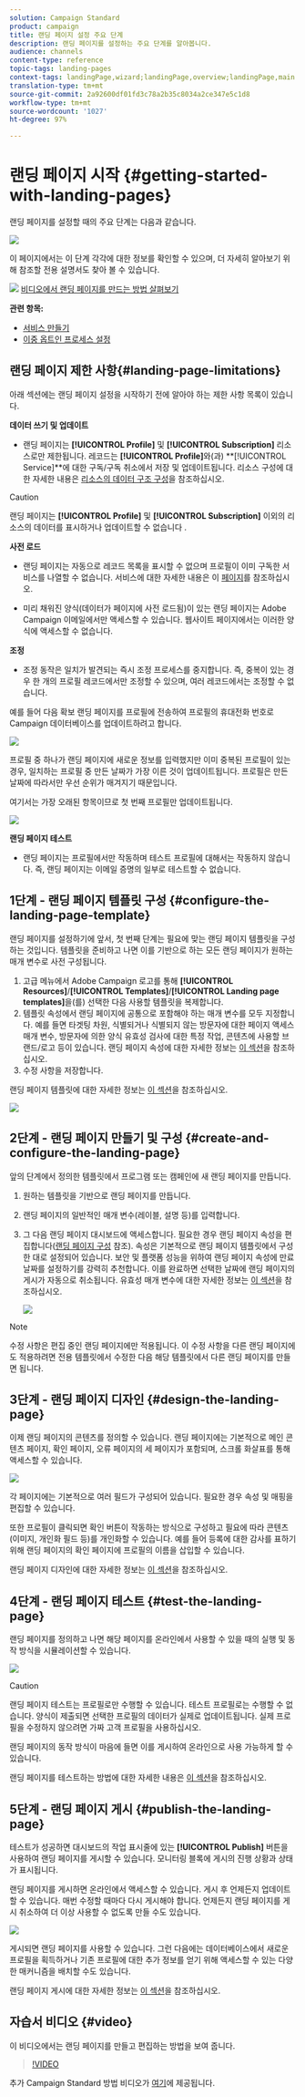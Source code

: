 ```yaml
---
solution: Campaign Standard
product: campaign
title: 랜딩 페이지 설정 주요 단계
description: 랜딩 페이지를 설정하는 주요 단계를 알아봅니다.
audience: channels
content-type: reference
topic-tags: landing-pages
context-tags: landingPage,wizard;landingPage,overview;landingPage,main
translation-type: tm+mt
source-git-commit: 2a92600df01fd3c78a2b35c8034a2ce347e5c1d8
workflow-type: tm+mt
source-wordcount: '1027'
ht-degree: 97%

---
```



# 랜딩 페이지 시작 {#getting-started-with-landing-pages}

랜딩 페이지를 설정할 때의 주요 단계는 다음과 같습니다.

![](assets/lp_steps.png)

이 페이지에서는 이 단계 각각에 대한 정보를 확인할 수 있으며, 더 자세히 알아보기 위해 참조할 전용 설명서도 찾아 볼 수 있습니다.

![](assets/do-not-localize/how-to-video.png) [비디오에서 랜딩 페이지를 만드는 방법 살펴보기](#video)

**관련 항목:**

* [서비스 만들기](../../audiences/using/creating-a-service.md)
* [이중 옵트인 프로세스 설정](setting-up-a-double-opt-in-process.md)

## 랜딩 페이지 제한 사항{#landing-page-limitations}

아래 섹션에는 랜딩 페이지 설정을 시작하기 전에 알아야 하는 제한 사항 목록이 있습니다.

**데이터 쓰기 및 업데이트**

* 랜딩 페이지는 **[!UICONTROL Profile]** 및 **[!UICONTROL Subscription]** 리소스로만 제한됩니다. 레코드는 **[!UICONTROL Profile]**&#x200B;와(과) **[!UICONTROL Service]**에 대한 구독/구독 취소에서 저장 및 업데이트됩니다.
리소스 구성에 대한 자세한 내용은 [리소스의 데이터 구조 구성](../../developing/using/configuring-the-resource-s-data-structure.md)을 참조하십시오.

>[!CAUTION]
>
>랜딩 페이지는 **[!UICONTROL Profile]** 및 **[!UICONTROL Subscription]** 이외의 리소스의 데이터를 표시하거나 업데이트할 수 없습니다 .

**사전 로드**

* 랜딩 페이지는 자동으로 레코드 목록을 표시할 수 없으며 프로필이 이미 구독한 서비스를 나열할 수 없습니다. 서비스에 대한 자세한 내용은 이 [페이지](../../audiences/using/creating-a-service.md)를 참조하십시오.

* 미리 채워진 양식(데이터가 페이지에 사전 로드됨)이 있는 랜딩 페이지는 Adobe Campaign 이메일에서만 액세스할 수 있습니다. 웹사이트 페이지에서는 이러한 양식에 액세스할 수 없습니다.

**조정**

* 조정 동작은 일치가 발견되는 즉시 조정 프로세스를 중지합니다. 즉, 중복이 있는 경우 한 개의 프로필 레코드에서만 조정할 수 있으며, 여러 레코드에서는 조정할 수 없습니다.

예를 들어 다음 확보 랜딩 페이지를 프로필에 전송하여 프로필의 휴대전화 번호로 Campaign 데이터베이스를 업데이트하려고 합니다.

![](assets/landing_page_limitation_1.png)

프로필 중 하나가 랜딩 페이지에 새로운 정보를 입력했지만 이미 중복된 프로필이 있는 경우, 일치하는 프로필 중 만든 날짜가 가장 이른 것이 업데이트됩니다. 프로필은 만든 날짜에 따라서만 우선 순위가 매겨지기 때문입니다.

여기서는 가장 오래된 항목이므로 첫 번째 프로필만 업데이트됩니다.

![](assets/landing_page_limitation_2.png)

**랜딩 페이지 테스트**

* 랜딩 페이지는 프로필에서만 작동하며 테스트 프로필에 대해서는 작동하지 않습니다. 즉, 랜딩 페이지는 이메일 증명의 일부로 테스트할 수 없습니다.

## 1단계 - 랜딩 페이지 템플릿 구성 {#configure-the-landing-page-template}

랜딩 페이지를 설정하기에 앞서, 첫 번째 단계는 필요에 맞는 랜딩 페이지 템플릿을 구성하는 것입니다. 템플릿을 준비하고 나면 이를 기반으로 하는 모든 랜딩 페이지가 원하는 매개 변수로 사전 구성됩니다.

1. 고급 메뉴에서 Adobe Campaign 로고를 통해 **[!UICONTROL Resources]**/**[!UICONTROL Templates]**/**[!UICONTROL Landing page templates]**&#x200B;을(를) 선택한 다음 사용할 템플릿을 복제합니다.
1. 템플릿 속성에서 랜딩 페이지에 공통으로 포함해야 하는 매개 변수를 모두 지정합니다. 예를 들면 타겟팅 차원, 식별되거나 식별되지 않는 방문자에 대한 페이지 액세스 매개 변수, 방문자에 의한 양식 유효성 검사에 대한 특정 작업, 콘텐츠에 사용할 브랜드/로고 등이 있습니다. 랜딩 페이지 속성에 대한 자세한 정보는 [이 섹션](../../channels/using/configuring-landing-page.md)을 참조하십시오.
1. 수정 사항을 저장합니다.

랜딩 페이지 템플릿에 대한 자세한 정보는 [이 섹션](../../channels/using/getting-started-with-landing-pages.md)을 참조하십시오.

![](assets/lp-steps1.png)

## 2단계 - 랜딩 페이지 만들기 및 구성 {#create-and-configure-the-landing-page}

앞의 단계에서 정의한 템플릿에서 프로그램 또는 캠페인에 새 랜딩 페이지를 만듭니다.

1. 원하는 템플릿을 기반으로 랜딩 페이지를 만듭니다.
1. 랜딩 페이지의 일반적인 매개 변수(레이블, 설명 등)를 입력합니다.
1. 그 다음 랜딩 페이지 대시보드에 액세스합니다. 필요한 경우 랜딩 페이지 속성을 편집합니다([랜딩 페이지 구성](../../channels/using/configuring-landing-page.md) 참조). 속성은 기본적으로 랜딩 페이지 템플릿에서 구성한 대로 설정되어 있습니다.
보안 및 플랫폼 성능을 위하여 랜딩 페이지 속성에 만료 날짜를 설정하기를 강력히 추천합니다. 이를 완료하면 선택한 날짜에 랜딩 페이지의 게시가 자동으로 취소됩니다. 유효성 매개 변수에 대한 자세한 정보는 [이 섹션](../../channels/using/testing-publishing-landing-page.md#setting-up-validity-parameters)을 참조하십시오.

   ![](assets/lp-steps3.png)

>[!NOTE]
>
>수정 사항은 편집 중인 랜딩 페이지에만 적용됩니다. 이 수정 사항을 다른 랜딩 페이지에도 적용하려면 전용 템플릿에서 수정한 다음 해당 템플릿에서 다른 랜딩 페이지를 만들면 됩니다.

## 3단계 - 랜딩 페이지 디자인 {#design-the-landing-page}

이제 랜딩 페이지의 콘텐츠를 정의할 수 있습니다. 랜딩 페이지에는 기본적으로 메인 콘텐츠 페이지, 확인 페이지, 오류 페이지의 세 페이지가 포함되며, 스크롤 화살표를 통해 액세스할 수 있습니다. 

![](assets/lp-steps4.png)

각 페이지에는 기본적으로 여러 필드가 구성되어 있습니다. 필요한 경우 속성 및 매핑을 편집할 수 있습니다.

또한 프로필이 클릭되면 확인 버튼이 작동하는 방식으로 구성하고 필요에 따라 콘텐츠(이미지, 개인화 필드 등)를 개인화할 수 있습니다. 예를 들어 등록에 대한 감사를 표하기 위해 랜딩 페이지의 확인 페이지에 프로필의 이름을 삽입할 수 있습니다.

랜딩 페이지 디자인에 대한 자세한 정보는 [이 섹션](../../channels/using/designing-a-landing-page.md)을 참조하십시오.

## 4단계 - 랜딩 페이지 테스트 {#test-the-landing-page}

랜딩 페이지를 정의하고 나면 해당 페이지를 온라인에서 사용할 수 있을 때의 실행 및 동작 방식을 시뮬레이션할 수 있습니다.

![](assets/lp-steps5.png)

>[!CAUTION]
>
>랜딩 페이지 테스트는 프로필로만 수행할 수 있습니다. 테스트 프로필로는 수행할 수 없습니다. 양식이 제출되면 선택한 프로필의 데이터가 실제로 업데이트됩니다. 실제 프로필을 수정하지 않으려면 가짜 고객 프로필을 사용하십시오.

랜딩 페이지의 동작 방식이 마음에 들면 이를 게시하여 온라인으로 사용 가능하게 할 수 있습니다.

랜딩 페이지를 테스트하는 방법에 대한 자세한 내용은 [이 섹션](../../channels/using/testing-publishing-landing-page.md#testing-the-landing-page-)을 참조하십시오.

## 5단계 - 랜딩 페이지 게시 {#publish-the-landing-page}

테스트가 성공하면 대시보드의 작업 표시줄에 있는 **[!UICONTROL Publish]** 버튼을 사용하여 랜딩 페이지를 게시할 수 있습니다. 모니터링 블록에 게시의 진행 상황과 상태가 표시됩니다.

랜딩 페이지를 게시하면 온라인에서 액세스할 수 있습니다. 게시 후 언제든지 업데이트할 수 있습니다. 매번 수정할 때마다 다시 게시해야 합니다. 언제든지 랜딩 페이지를 게시 취소하여 더 이상 사용할 수 없도록 만들 수도 있습니다.

![](assets/lp-steps6.png)

게시되면 랜딩 페이지를 사용할 수 있습니다. 그런 다음에는 데이터베이스에서 새로운 프로필을 획득하거나 기존 프로필에 대한 추가 정보를 얻기 위해 액세스할 수 있는 다양한 매커니즘을 배치할 수도 있습니다.

랜딩 페이지 게시에 대한 자세한 정보는 [이 섹션](../../channels/using/testing-publishing-landing-page.md#publishing-a-landing-page)을 참조하십시오.

## 자습서 비디오 {#video}

이 비디오에서는 랜딩 페이지를 만들고 편집하는 방법을 보여 줍니다.

>[!VIDEO](https://video.tv.adobe.com/v/24093?quality=12)

추가 Campaign Standard 방법 비디오가 [여기](https://experienceleague.adobe.com/docs/campaign-standard-learn/tutorials/overview.html?lang=ko)에 제공됩니다.
